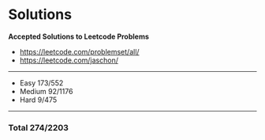 # Solutions
**Accepted Solutions to Leetcode Problems**

- https://leetcode.com/problemset/all/
- https://leetcode.com/jaschon/
---
- Easy 173/552
- Medium 92/1176
- Hard 9/475

---
### Total 274/2203
